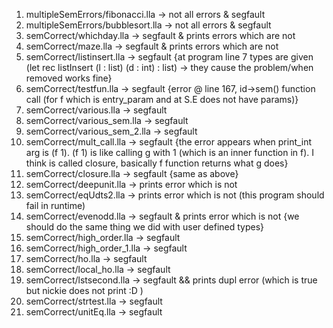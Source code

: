 1. multipleSemErrors/fibonacci.lla   -> not all errors & segfault
2. multipleSemErrors/bubblesort.lla  -> not all errors & segfault
3. semCorrect/whichday.lla           -> segfault & prints errors which are not
4. semCorrect/maze.lla               -> segfault & prints errors which are not
5. semCorrect/listinsert.lla         -> segfault {at program line 7 types are given (let rec listInsert (l : list) (d : int) : list) -> they cause the problem/when removed works fine}
6. semCorrect/testfun.lla            -> segfault {error @ line 167, id->sem() function call (for f which is entry_param and at S.E does not have params)}
7. semCorrect/various.lla            -> segfault
8. semCorrect/various_sem.lla        -> segfault
9. semCorrect/various_sem_2.lla      -> segfault
10. semCorrect/mult_call.lla          -> segfault {the error appears when print_int arg is (f 1). (f 1) is like calling g with 1 (which is an inner function in f). I think is called closure, basically f function returns what g does}
11. semCorrect/closure.lla           -> segfault {same as above}
12. semCorrect/deepunit.lla          -> prints error which is not
13. semCorrect/eqUdts2.lla           -> prints error which is not (this program should fail in runtime)   
14. semCorrect/evenodd.lla           -> segfault & prints error which is not {we should do the same thing we did with user defined types}
15. semCorrect/high_order.lla        -> segfault
16. semCorrect/high_order_1.lla      -> segfault
17. semCorrect/ho.lla                -> segfault
18. semCorrect/local_ho.lla          -> segfault
19. semCorrect/lstsecond.lla         -> segfault && prints dupl error (which is true but nickie does not print :D )
20. semCorrect/strtest.lla           -> segfault
21. semCorrect/unitEq.lla            -> segfault
